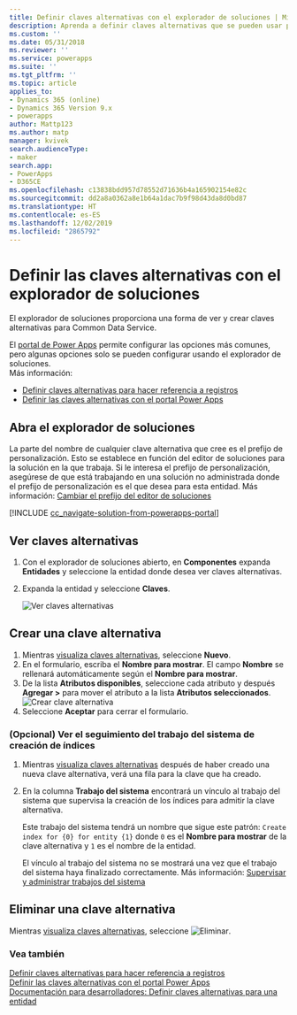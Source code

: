 ```yaml
---
title: Definir claves alternativas con el explorador de soluciones | MicrosoftDocs
description: Aprenda a definir claves alternativas que se pueden usar para hacer referencia a los registros de Common Data Service usando el explorador de soluciones
ms.custom: ''
ms.date: 05/31/2018
ms.reviewer: ''
ms.service: powerapps
ms.suite: ''
ms.tgt_pltfrm: ''
ms.topic: article
applies_to:
- Dynamics 365 (online)
- Dynamics 365 Version 9.x
- powerapps
author: Mattp123
ms.author: matp
manager: kvivek
search.audienceType:
- maker
search.app:
- PowerApps
- D365CE
ms.openlocfilehash: c13838bdd957d78552d71636b4a165902154e82c
ms.sourcegitcommit: dd2a8a0362a8e1b64a1dac7b9f98d43da8d0bd87
ms.translationtype: HT
ms.contentlocale: es-ES
ms.lasthandoff: 12/02/2019
ms.locfileid: "2865792"
---
```

# <a name="define-alternate-keys-using-solution-explorer"></a>Definir las claves alternativas con el explorador de soluciones

El explorador de soluciones proporciona una forma de ver y crear claves alternativas para Common Data Service.

El [portal de Power Apps](https://make.powerapps.com/?utm_source=padocs&utm_medium=linkinadoc&utm_campaign=referralsfromdoc) permite configurar las opciones más comunes, pero algunas opciones solo se pueden configurar usando el explorador de soluciones. <br />Más información: 
- [Definir claves alternativas para hacer referencia a registros](define-alternate-keys-reference-records.md)<br />
- [Definir las claves alternativas con el portal Power Apps](define-alternate-keys-portal.md)

## <a name="open-solution-explorer"></a>Abra el explorador de soluciones

La parte del nombre de cualquier clave alternativa que cree es el prefijo de personalización. Esto se establece en función del editor de soluciones para la solución en la que trabaja. Si le interesa el prefijo de personalización, asegúrese de que está trabajando en una solución no administrada donde el prefijo de personalización es el que desea para esta entidad. Más información: [Cambiar el prefijo del editor de soluciones](change-solution-publisher-prefix.md) 

[!INCLUDE [cc_navigate-solution-from-powerapps-portal](../../includes/cc_navigate-solution-from-powerapps-portal.md)]

## <a name="view-alternate-keys"></a>Ver claves alternativas

1. Con el explorador de soluciones abierto, en **Componentes** expanda **Entidades** y seleccione la entidad donde desea ver claves alternativas.
2. Expanda la entidad y seleccione **Claves**.

    ![Ver claves alternativas](media/view-alternate-keys-solution-explorer.png)

## <a name="create-an-alternate-key"></a>Crear una clave alternativa

1. Mientras [visualiza claves alternativas](#view-alternate-keys), seleccione **Nuevo**.
1. En el formulario, escriba el **Nombre para mostrar**. El campo **Nombre** se rellenará automáticamente según el **Nombre para mostrar**. 
2. De la lista **Atributos disponibles**, seleccione cada atributo y después **Agregar >** para mover el atributo a la lista **Atributos seleccionados**.
    ![Crear clave alternativa](media/create-alternate-key-solution-explorer.png)
1. Seleccione **Aceptar** para cerrar el formulario.

### <a name="optional-view-the-system-job-tracking-creation-of-indexes"></a>(Opcional) Ver el seguimiento del trabajo del sistema de creación de índices
1. Mientras [visualiza claves alternativas](#view-alternate-keys) después de haber creado una nueva clave alternativa, verá una fila para la clave que ha creado.
2. En la columna **Trabajo del sistema** encontrará un vínculo al trabajo del sistema que supervisa la creación de los índices para admitir la clave alternativa. 
    
    Este trabajo del sistema tendrá un nombre que sigue este patrón: `Create index for {0} for entity {1}` donde `0` es el **Nombre para mostrar** de la clave alternativa y `1` es el nombre de la entidad.

    El vínculo al trabajo del sistema no se mostrará una vez que el trabajo del sistema haya finalizado correctamente. Más información: [Supervisar y administrar trabajos del sistema](/dynamics365/customer-engagement/admin/monitor-manage-system-jobs)


## <a name="delete-an-alternate-key"></a>Eliminar una clave alternativa

Mientras [visualiza claves alternativas](#view-alternate-keys), seleccione ![Eliminar](media/delete.gif).

### <a name="see-also"></a>Vea también

[Definir claves alternativas para hacer referencia a registros](define-alternate-keys-reference-records.md)<br />
[Definir las claves alternativas con el portal Power Apps](define-alternate-keys-portal.md)<br />
[Documentación para desarrolladores: Definir claves alternativas para una entidad](/dynamics365/customer-engagement/developer/define-alternate-keys-entity)
